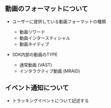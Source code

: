 ## 動画のフォーマットについて
- ユーザーに提供している動画フォーマットの種類
  - 動画リワード
  - 動画インタースティシャル
  - 動画ネイティブ

- SDK内部の動画のTYPE
  - 通常動画 (VAST)
  - インタラクティブ動画 (MRAID)


## イベント通知について
- トラッキングイベントについて記述する
